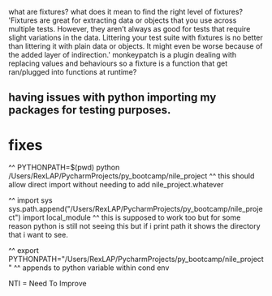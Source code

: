 what are fixtures?
what does it mean to find the right level of fixtures?
'Fixtures are great for extracting data or objects that you use across multiple tests. However, they aren’t always as good for tests that require slight variations in the data. Littering your test suite with fixtures is no better than littering it with plain data or objects. It might even be worse because of the added layer of indirection.'
monkeypatch is a plugin dealing with replacing values and behaviours
so a fixture is a function that get ran/plugged into functions at runtime?

## having issues with python importing my packages for testing purposes.
# fixes
^^ 
PYTHONPATH=$(pwd) python /Users/RexLAP/PycharmProjects/py_bootcamp/nile_project 
^^
this should allow direct import without needing to add nile_project.whatever


^^
import sys
sys.path.append("/Users/RexLAP/PycharmProjects/py_bootcamp/nile_project")
import local_module
^^
this is supposed to work too but for some reason python is still not seeing this but if i print path it shows the directory that i want to see.


^^
export PYTHONPATH="/Users/RexLAP/PycharmProjects/py_bootcamp/nile_project"
^^ 
appends to python variable within cond env 


NTI = Need To Improve